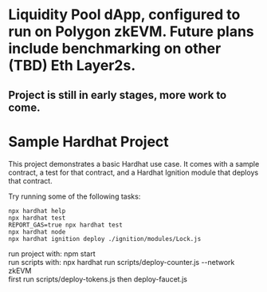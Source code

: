 # Liquidity Pool dApp, configured to run on Polygon zkEVM. Future plans include benchmarking on other (TBD) Eth Layer2s.
## Project is still in early stages, more work to come.
  
  
# Sample Hardhat Project

This project demonstrates a basic Hardhat use case. It comes with a sample contract, a test for that contract, and a Hardhat Ignition module that deploys that contract.

Try running some of the following tasks:

```shell
npx hardhat help
npx hardhat test
REPORT_GAS=true npx hardhat test
npx hardhat node
npx hardhat ignition deploy ./ignition/modules/Lock.js
```


run project with: npm start  
run scripts with: npx hardhat run scripts/deploy-counter.js --network zkEVM  
first run scripts/deploy-tokens.js then deploy-faucet.js
